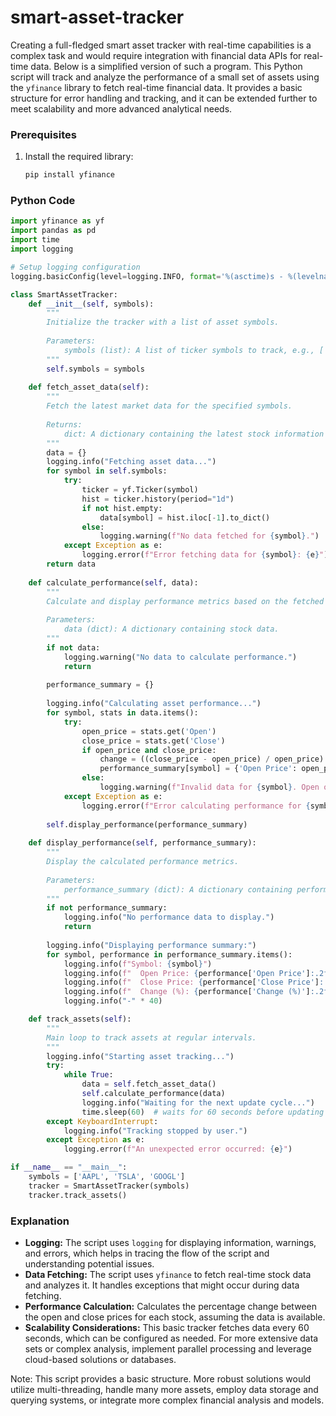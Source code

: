 # smart-asset-tracker

Creating a full-fledged smart asset tracker with real-time capabilities is a complex task and would require integration with financial data APIs for real-time data. Below is a simplified version of such a program. This Python script will track and analyze the performance of a small set of assets using the `yfinance` library to fetch real-time financial data. It provides a basic structure for error handling and tracking, and it can be extended further to meet scalability and more advanced analytical needs.

### Prerequisites
1. Install the required library:
   ```bash
   pip install yfinance
   ```

### Python Code

```python
import yfinance as yf
import pandas as pd
import time
import logging

# Setup logging configuration
logging.basicConfig(level=logging.INFO, format='%(asctime)s - %(levelname)s - %(message)s')

class SmartAssetTracker:
    def __init__(self, symbols):
        """
        Initialize the tracker with a list of asset symbols.
        
        Parameters:
            symbols (list): A list of ticker symbols to track, e.g., ['AAPL', 'TSLA', 'GOOGL']
        """
        self.symbols = symbols
    
    def fetch_asset_data(self):
        """
        Fetch the latest market data for the specified symbols.
        
        Returns:
            dict: A dictionary containing the latest stock information for each symbol.
        """
        data = {}
        logging.info("Fetching asset data...")
        for symbol in self.symbols:
            try:
                ticker = yf.Ticker(symbol)
                hist = ticker.history(period="1d")
                if not hist.empty:
                    data[symbol] = hist.iloc[-1].to_dict()
                else:
                    logging.warning(f"No data fetched for {symbol}.")
            except Exception as e:
                logging.error(f"Error fetching data for {symbol}: {e}")
        return data
    
    def calculate_performance(self, data):
        """
        Calculate and display performance metrics based on the fetched data.
        
        Parameters:
            data (dict): A dictionary containing stock data.
        """
        if not data:
            logging.warning("No data to calculate performance.")
            return
        
        performance_summary = {}
        
        logging.info("Calculating asset performance...")
        for symbol, stats in data.items():
            try:
                open_price = stats.get('Open')
                close_price = stats.get('Close')
                if open_price and close_price:
                    change = ((close_price - open_price) / open_price) * 100
                    performance_summary[symbol] = {'Open Price': open_price, 'Close Price': close_price, 'Change (%)': change}
                else:
                    logging.warning(f"Invalid data for {symbol}. Open or Close price is missing.")
            except Exception as e:
                logging.error(f"Error calculating performance for {symbol}: {e}")
        
        self.display_performance(performance_summary)
    
    def display_performance(self, performance_summary):
        """
        Display the calculated performance metrics.
        
        Parameters:
            performance_summary (dict): A dictionary containing performance metrics for each symbol.
        """
        if not performance_summary:
            logging.info("No performance data to display.")
            return
        
        logging.info("Displaying performance summary:")
        for symbol, performance in performance_summary.items():
            logging.info(f"Symbol: {symbol}")
            logging.info(f"  Open Price: {performance['Open Price']:.2f}")
            logging.info(f"  Close Price: {performance['Close Price']:.2f}")
            logging.info(f"  Change (%): {performance['Change (%)']:.2f}")
            logging.info("-" * 40)

    def track_assets(self):
        """
        Main loop to track assets at regular intervals.
        """
        logging.info("Starting asset tracking...")
        try:
            while True:
                data = self.fetch_asset_data()
                self.calculate_performance(data)
                logging.info("Waiting for the next update cycle...")
                time.sleep(60)  # waits for 60 seconds before updating again
        except KeyboardInterrupt:
            logging.info("Tracking stopped by user.")
        except Exception as e:
            logging.error(f"An unexpected error occurred: {e}")

if __name__ == "__main__":
    symbols = ['AAPL', 'TSLA', 'GOOGL']
    tracker = SmartAssetTracker(symbols)
    tracker.track_assets()
```

### Explanation

- **Logging:** The script uses `logging` for displaying information, warnings, and errors, which helps in tracing the flow of the script and understanding potential issues.
- **Data Fetching:** The script uses `yfinance` to fetch real-time stock data and analyzes it. It handles exceptions that might occur during data fetching.
- **Performance Calculation:** Calculates the percentage change between the open and close prices for each stock, assuming the data is available.
- **Scalability Considerations:** This basic tracker fetches data every 60 seconds, which can be configured as needed. For more extensive data sets or complex analysis, implement parallel processing and leverage cloud-based solutions or databases.

Note: This script provides a basic structure. More robust solutions would utilize multi-threading, handle many more assets, employ data storage and querying systems, or integrate more complex financial analysis and models.